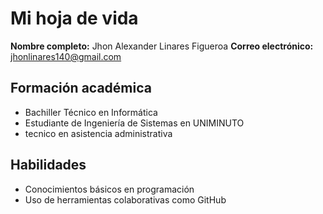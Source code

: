 # Mi hoja de vida
**Nombre completo:** Jhon Alexander Linares Figueroa
**Correo electrónico:** jhonlinares140@gmail.com
## Formación académica
- Bachiller Técnico en Informática
- Estudiante de Ingeniería de Sistemas en UNIMINUTO
- tecnico en asistencia administrativa 
## Habilidades
- Conocimientos básicos en programación
- Uso de herramientas colaborativas como GitHub


